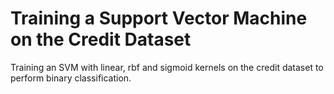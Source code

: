 # Training a Support Vector Machine on the Credit Dataset
Training an SVM with linear, rbf and sigmoid kernels on the credit dataset to perform binary classification.
